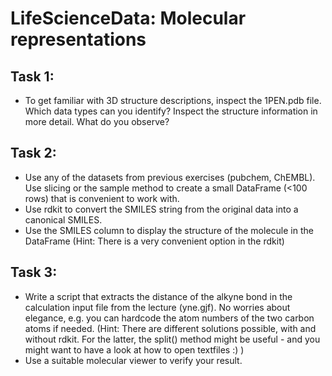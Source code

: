 # LifeScienceData: Molecular representations


## Task 1:
- To get familiar with 3D structure descriptions, inspect the 1PEN.pdb file. Which data types can you identify? Inspect the structure information in more detail. What do you observe?

## Task 2:
- Use any of the datasets from previous exercises (pubchem, ChEMBL). Use slicing or the sample method to create a small DataFrame (<100 rows) that is convenient to work with.
- Use rdkit to convert the SMILES string from the original data into a canonical SMILES.
- Use the SMILES column to display the structure of the molecule in the DataFrame (Hint: There is a very convenient option in the rdkit)

## Task 3:
- Write a script that extracts the distance of the alkyne bond in the calculation input file from the lecture (yne.gjf). No worries about elegance, e.g. you can hardcode the atom numbers of the two carbon atoms if needed. (Hint: There are different solutions possible, with and without rdkit. For the latter, the split() method might be useful - and you might want to have a look at how to open textfiles :) )
- Use a suitable molecular viewer to verify your result.
